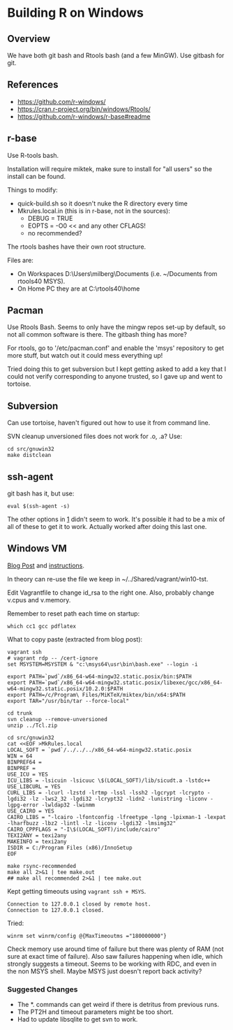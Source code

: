 # Building R on Windows

## Overview

We have both git bash and Rtools bash (and a few MinGW).  Use gitbash for git.

## References

* https://github.com/r-windows/
* https://cran.r-project.org/bin/windows/Rtools/
* https://github.com/r-windows/r-base#readme

## r-base

Use R-tools bash.

Installation will require miktek, make sure to install for "all users" so the
install can be found.

Things to modify:

* quick-build.sh so it doesn't nuke the R directory every time
* Mkrules.local.in (this is in r-base, not in the sources):
    * DEBUG = TRUE
    * EOPTS = -O0          << and any other CFLAGS!
    * no recommended?

The rtools bashes have their own root structure.

Files are:

* On Workspaces D:\Users\milberg\Documents (i.e. ~/Documents from rtools40 MSYS).
* On Home PC they are at C:\rtools40\home

## Pacman

Use Rtools Bash.  Seems to only have the mingw repos set-up by default, so not
all common software is there.  The gitbash thing has more?

For rtools, go to '/etc/pacman.conf' and enable the 'msys' repository to get
more stuff, but watch out it could mess everything up!

Tried doing this to get subversion but I kept getting asked to add a key that I
could not verify corresponding to anyone trusted, so I gave up and went to
tortoise.

## Subversion

Can use tortoise, haven't figured out how to use it from command line.

SVN cleanup unversioned files does not work for .o, .a?  Use:

    cd src/gnuwin32
    make distclean

## ssh-agent

git bash has it, but use:

    eval $(ssh-agent -s)

The other options in [1] didn't seem to work.  It's possible it had to be a mix
of all of these to get it to work.  Actually worked after doing this last one.

## Windows VM

[Blog Post][2] and [instructions][3].

In theory can re-use the file we keep in ~/../Shared/vagrant/win10-tst.

Edit Vagrantfile to change id_rsa to the right one.  Also, probably change
v.cpus and v.memory.

Remember to reset path each time on startup:

    which cc1 gcc pdflatex

What to copy paste (extracted from blog post):

```
vagrant ssh
# vagrant rdp -- /cert-ignore
set MSYSTEM=MSYSTEM & "c:\msys64\usr\bin\bash.exe" --login -i

export PATH=`pwd`/x86_64-w64-mingw32.static.posix/bin:$PATH
export PATH=`pwd`/x86_64-w64-mingw32.static.posix/libexec/gcc/x86_64-w64-mingw32.static.posix/10.2.0:$PATH
export PATH=/c/Program\ Files/MiKTeX/miktex/bin/x64:$PATH
export TAR="/usr/bin/tar --force-local"

cd trunk
svn cleanup --remove-unversioned
unzip ../Tcl.zip

cd src/gnuwin32
cat <<EOF >MkRules.local
LOCAL_SOFT = `pwd`/../../../x86_64-w64-mingw32.static.posix
WIN = 64
BINPREF64 =
BINPREF =
USE_ICU = YES
ICU_LIBS = -lsicuin -lsicuuc \$(LOCAL_SOFT)/lib/sicudt.a -lstdc++
USE_LIBCURL = YES
CURL_LIBS = -lcurl -lzstd -lrtmp -lssl -lssh2 -lgcrypt -lcrypto -lgdi32 -lz -lws2_32 -lgdi32 -lcrypt32 -lidn2 -lunistring -liconv -lgpg-error -lwldap32 -lwinmm
USE_CAIRO = YES
CAIRO_LIBS = "-lcairo -lfontconfig -lfreetype -lpng -lpixman-1 -lexpat -lharfbuzz -lbz2 -lintl -lz -liconv -lgdi32 -lmsimg32"
CAIRO_CPPFLAGS = "-I\$(LOCAL_SOFT)/include/cairo"
TEXI2ANY = texi2any
MAKEINFO = texi2any
ISDIR = C:/Program Files (x86)/InnoSetup
EOF

make rsync-recommended
make all 2>&1 | tee make.out
## make all recommended 2>&1 | tee make.out
```

Kept getting timeouts using `vagrant ssh + MSYS`.

    Connection to 127.0.0.1 closed by remote host.
    Connection to 127.0.0.1 closed.

Tried:

    winrm set winrm/config @{MaxTimeoutms ="180000000"}

Check memory use around time of failure but there was plenty of RAM (not sure at
exact time of failure).  Also saw failures happening when idle, which strongly
suggests a timeout.  Seems to be working with RDC, and even in the non MSYS
shell.  Maybe MSYS just doesn't report back activity?

### Suggested Changes

* The *. commands can get weird if there is detritus from previous runs.
* The PT2H and timeout parameters might be too short.
* Had to update libsqlite to get svn to work.


[1]: https://stackoverflow.com/a/18683544
[2]: https://developer.r-project.org/Blog/public/2021/03/18/virtual-windows-machine-for-checking-r-packages/
[3]: https://svn.r-project.org/R-dev-web/trunk/WindowsBuilds/winutf8/ucrt3/vm.html

